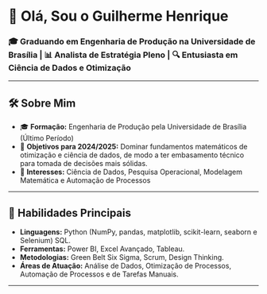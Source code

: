 
# 👋 Olá, Sou o Guilherme Henrique

### 🎓  Graduando em Engenharia  de Produção na Universidade de Brasília | 📊 Analista de Estratégia Pleno  | 🔍 Entusiasta em Ciência de Dados e Otimização

---

## 🛠 Sobre Mim

- 🎓 **Formação:** Engenharia de Produção pela Universidade de Brasília (Último Período)
- 🚀 **Objetivos para 2024/2025:** Dominar fundamentos matemáticos de otimização e ciência de dados, de modo a ter embasamento técnico para tomada de decisões mais sólidas.
- 📍 **Interesses:** Ciência de Dados, Pesquisa Operacional, Modelagem Matemática e Automação de Processos

---

## 🌟 Habilidades Principais

- **Linguagens:** Python (NumPy, pandas, matplotlib, scikit-learn, seaborn e Selenium) SQL.
- **Ferramentas:** Power BI, Excel Avançado, Tableau.
- **Metodologias:** Green Belt Six Sigma, Scrum, Design Thinking.
- **Áreas de Atuação:**  Análise de Dados, Otimização de Processos, Automação de Processos e de Tarefas Manuais.

---



